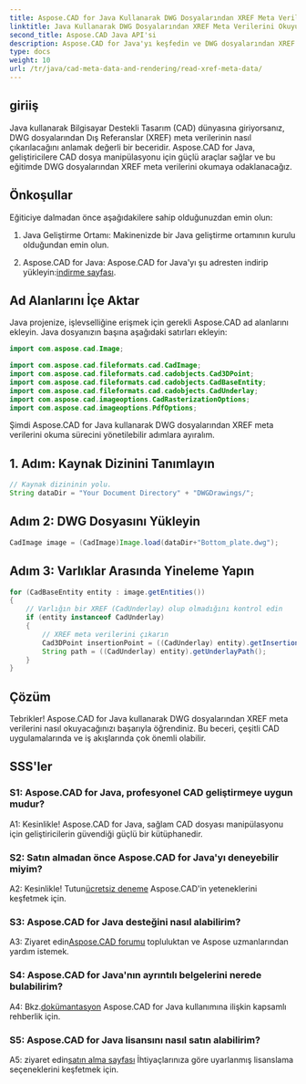 ```yaml
---
title: Aspose.CAD for Java Kullanarak DWG Dosyalarından XREF Meta Verilerini Okuyun
linktitle: Java Kullanarak DWG Dosyalarından XREF Meta Verilerini Okuyun
second_title: Aspose.CAD Java API'si
description: Aspose.CAD for Java'yı keşfedin ve DWG dosyalarından XREF meta verilerini zahmetsizce okuma konusunda uzmanlaşın. Bu güçlü Java kitaplığıyla CAD gelişiminizi artırın.
type: docs
weight: 10
url: /tr/java/cad-meta-data-and-rendering/read-xref-meta-data/
---
```

## giriiş

Java kullanarak Bilgisayar Destekli Tasarım (CAD) dünyasına giriyorsanız, DWG dosyalarından Dış Referanslar (XREF) meta verilerinin nasıl çıkarılacağını anlamak değerli bir beceridir. Aspose.CAD for Java, geliştiricilere CAD dosya manipülasyonu için güçlü araçlar sağlar ve bu eğitimde DWG dosyalarından XREF meta verilerini okumaya odaklanacağız.

## Önkoşullar

Eğiticiye dalmadan önce aşağıdakilere sahip olduğunuzdan emin olun:

1. Java Geliştirme Ortamı: Makinenizde bir Java geliştirme ortamının kurulu olduğundan emin olun.

2.  Aspose.CAD for Java: Aspose.CAD for Java'yı şu adresten indirip yükleyin:[indirme sayfası](https://releases.aspose.com/cad/java/).

## Ad Alanlarını İçe Aktar

Java projenize, işlevselliğine erişmek için gerekli Aspose.CAD ad alanlarını ekleyin. Java dosyanızın başına aşağıdaki satırları ekleyin:

```java
import com.aspose.cad.Image;

import com.aspose.cad.fileformats.cad.CadImage;
import com.aspose.cad.fileformats.cad.cadobjects.Cad3DPoint;
import com.aspose.cad.fileformats.cad.cadobjects.CadBaseEntity;
import com.aspose.cad.fileformats.cad.cadobjects.CadUnderlay;
import com.aspose.cad.imageoptions.CadRasterizationOptions;
import com.aspose.cad.imageoptions.PdfOptions;

```

Şimdi Aspose.CAD for Java kullanarak DWG dosyalarından XREF meta verilerini okuma sürecini yönetilebilir adımlara ayıralım.

## 1. Adım: Kaynak Dizinini Tanımlayın

```java
// Kaynak dizininin yolu.
String dataDir = "Your Document Directory" + "DWGDrawings/";
```

## Adım 2: DWG Dosyasını Yükleyin

```java
CadImage image = (CadImage)Image.load(dataDir+"Bottom_plate.dwg");
```

## Adım 3: Varlıklar Arasında Yineleme Yapın

```java
for (CadBaseEntity entity : image.getEntities())
{
    // Varlığın bir XREF (CadUnderlay) olup olmadığını kontrol edin
    if (entity instanceof CadUnderlay)
    {
        // XREF meta verilerini çıkarın
        Cad3DPoint insertionPoint = ((CadUnderlay) entity).getInsertionPoint();
        String path = ((CadUnderlay) entity).getUnderlayPath();
    }
}
```

## Çözüm

Tebrikler! Aspose.CAD for Java kullanarak DWG dosyalarından XREF meta verilerini nasıl okuyacağınızı başarıyla öğrendiniz. Bu beceri, çeşitli CAD uygulamalarında ve iş akışlarında çok önemli olabilir.

## SSS'ler

### S1: Aspose.CAD for Java, profesyonel CAD geliştirmeye uygun mudur?

A1: Kesinlikle! Aspose.CAD for Java, sağlam CAD dosyası manipülasyonu için geliştiricilerin güvendiği güçlü bir kütüphanedir.

### S2: Satın almadan önce Aspose.CAD for Java'yı deneyebilir miyim?

 A2: Kesinlikle! Tutun[ücretsiz deneme](https://releases.aspose.com/) Aspose.CAD'in yeteneklerini keşfetmek için.

### S3: Aspose.CAD for Java desteğini nasıl alabilirim?

 A3: Ziyaret edin[Aspose.CAD forumu](https://forum.aspose.com/c/cad/19) topluluktan ve Aspose uzmanlarından yardım istemek.

### S4: Aspose.CAD for Java'nın ayrıntılı belgelerini nerede bulabilirim?

 A4: Bkz.[dokümantasyon](https://reference.aspose.com/cad/java/) Aspose.CAD for Java kullanımına ilişkin kapsamlı rehberlik için.

### S5: Aspose.CAD for Java lisansını nasıl satın alabilirim?

A5: ziyaret edin[satın alma sayfası](https://purchase.aspose.com/buy) İhtiyaçlarınıza göre uyarlanmış lisanslama seçeneklerini keşfetmek için.